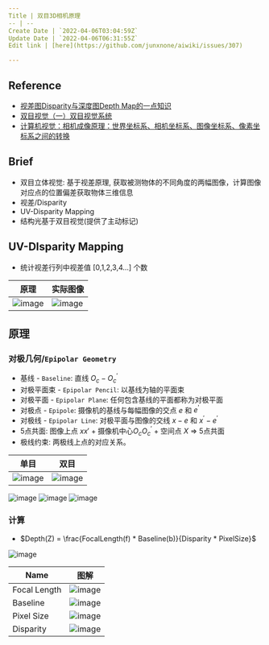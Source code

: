 ```yaml
---
Title | 双目3D相机原理
-- | --
Create Date | `2022-04-06T03:04:59Z`
Update Date | `2022-04-06T06:31:55Z`
Edit link | [here](https://github.com/junxnone/aiwiki/issues/307)

---
```

## Reference

- [视差图Disparity与深度图Depth Map的一点知识](https://www.codenong.com/cs105964662/)
- [双目视觉（一）双目视觉系统](https://blog.csdn.net/He3he3he/article/details/101053457)
- [计算机视觉：相机成像原理：世界坐标系、相机坐标系、图像坐标系、像素坐标系之间的转换](https://blog.csdn.net/chentravelling/article/details/53558096)



## Brief
- 双目立体视觉: 基于视差原理, 获取被测物体的不同角度的两幅图像，计算图像对应点的位置偏差获取物体三维信息
- 视差/Disparity
- UV-Disparity Mapping
- 结构光基于双目视觉(提供了主动标记)



## UV-DIsparity Mapping
- 统计视差行列中视差值 [0,1,2,3,4...] 个数

原理 | 实际图像
-- | --
![image](https://user-images.githubusercontent.com/2216970/161903895-b5819b1a-66be-45c1-a9dc-b32194c613d3.png) | ![image](https://user-images.githubusercontent.com/2216970/161903926-26f60a65-7e8a-41a8-99a3-75ed4aa9efc3.png)


## 原理

### 对极几何/`Epipolar Geometry`

- 基线 - `Baseline`:  直线 $O_c - O^{'}_c$
- 对极平面束 - `Epipolar Pencil`: 以基线为轴的平面束
- 对极平面 - `Epipolar Plane`: 任何包含基线的平面都称为对极平面
- 对极点 - `Epipole`: 摄像机的基线与每幅图像的交点 $e$ 和 $e^{'}$
- 对极线 - `Epipolar Line`: 对极平面与图像的交线  $x-e$ 和 $x^{'} - e^{'}$
- 5点共面: 图像上点 $x x'$ + 摄像机中心$O_c  O^{'}_c$  + 空间点 $X$ => 5点共面
- 极线约束: 两极线上点的对应关系。

单目 | 双目
-- | --
![image](https://user-images.githubusercontent.com/2216970/161904237-25e167a7-bb58-454e-8969-238e7a4517ad.png) | ![image](https://user-images.githubusercontent.com/2216970/161904246-6ecc4140-c41e-4db9-a9e5-ac0d29d39374.png)


![image](https://user-images.githubusercontent.com/2216970/161904305-b2514193-ed46-459c-b257-5000becd4c34.png)
![image](https://user-images.githubusercontent.com/2216970/161904317-0d9697af-8c5d-48bc-8390-a415d2f098d9.png)
![image](https://user-images.githubusercontent.com/2216970/161906500-aac76bcc-aaf4-4984-8b1c-c9ec1003a7e9.png)

### 计算

- $Depth(Z) = \frac{FocalLength(f) * Baseline(b)}{Disparity * PixelSize}$

![image](https://user-images.githubusercontent.com/2216970/161908511-ca1d335f-e13b-45e0-96cd-0437bda4e2d3.png)




Name | 图解
-- | --
Focal Length | ![image](https://user-images.githubusercontent.com/2216970/161906915-b6057f42-0e81-46e3-a037-a268d62c2e06.png)
Baseline | ![image](https://user-images.githubusercontent.com/2216970/161906927-3d2d2e3f-15d9-4e3f-951e-65cf64a0312f.png)
Pixel Size | ![image](https://user-images.githubusercontent.com/2216970/161906957-00e5fb48-08bb-413e-8ba4-ee98591d82f6.png)
Disparity | ![image](https://user-images.githubusercontent.com/2216970/161907060-322bcb45-36e6-4fb3-85a8-33d63413d941.png)




